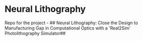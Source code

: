 # Neural Lithography
Repo for the project - ## Neural Lithography: Close the Design to Manufacturing Gap in Computational Optics with a 'Real2Sim' Photolithography Simulator## 
